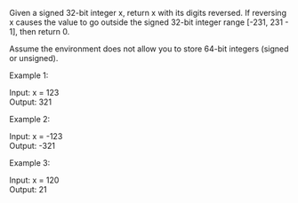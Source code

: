 Given a signed 32-bit integer x, return x with its digits reversed. If reversing x causes the value to go outside the signed 32-bit integer range [-231, 231 - 1], then return 0.

Assume the environment does not allow you to store 64-bit integers (signed or unsigned).

 

Example 1:

Input: x = 123\
Output: 321

Example 2:

Input: x = -123\
Output: -321

Example 3:

Input: x = 120\
Output: 21
